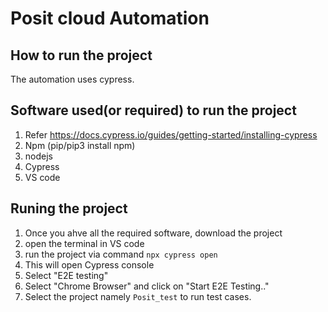 
# Posit cloud Automation

## How to run the project
The automation uses cypress. 

## Software used(or required) to run the project
1. Refer https://docs.cypress.io/guides/getting-started/installing-cypress
2. Npm (pip/pip3 install npm)
3. nodejs
4. Cypress 
5. VS code

## Runing the project
1. Once you ahve all the required software, download the project
2. open the terminal in VS code
3. run the project via command `npx cypress open`
4. This will open Cypress console 
5. Select "E2E testing"
6. Select "Chrome Browser" and click on "Start E2E Testing.."
7. Select the project namely `Posit_test` to run test cases.
